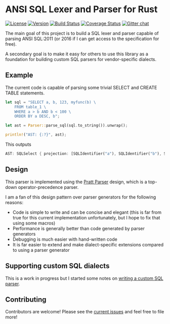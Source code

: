 # ANSI SQL Lexer and Parser for Rust

[![License](https://img.shields.io/badge/License-Apache%202.0-blue.svg)](https://opensource.org/licenses/Apache-2.0)
[![Version](https://img.shields.io/crates/v/sqlparser.svg)](https://crates.io/crates/sqlparser)
[![Build Status](https://travis-ci.org/andygrove/sqlparser.svg?branch=master)](https://travis-ci.org/andygrove/sqlparser-rs)
[![Coverage Status](https://coveralls.io/repos/github/andygrove/sqlparser-rs/badge.svg?branch=master)](https://coveralls.io/github/andygrove/sqlparser-rs?branch=master)
[![Gitter chat](https://badges.gitter.im/gitterHQ/gitter.png)](https://gitter.im/datafusion-rs)

The main goal of this project is to build a SQL lexer and parser capable of parsing ANSI SQL:2011 (or 2016 if I can get access to the specification for free).

A secondary goal is to make it easy for others to use this library as a foundation for building custom SQL parsers for vendor-specific dialects.

## Example

The current code is capable of parsing some trivial SELECT and CREATE TABLE statements.

```rust
let sql = "SELECT a, b, 123, myfunc(b) \
    FROM table_1 \
    WHERE a > b AND b < 100 \
    ORDER BY a DESC, b";

let ast = Parser::parse_sql(sql.to_string()).unwrap();

println!("AST: {:?}", ast);
```

This outputs

```rust
AST: SQLSelect { projection: [SQLIdentifier("a"), SQLIdentifier("b"), SQLLiteralLong(123), SQLFunction { id: "myfunc", args: [SQLIdentifier("b")] }], relation: Some(SQLIdentifier("table_1")), selection: Some(SQLBinaryExpr { left: SQLBinaryExpr { left: SQLIdentifier("a"), op: Gt, right: SQLIdentifier("b") }, op: And, right: SQLBinaryExpr { left: SQLIdentifier("b"), op: Lt, right: SQLLiteralLong(100) } }), order_by: Some([SQLOrderBy { expr: SQLIdentifier("a"), asc: false }, SQLOrderBy { expr: SQLIdentifier("b"), asc: true }]), group_by: None, having: None, limit: None }
```

## Design

This parser is implemented using the [Pratt Parser](https://tdop.github.io/) design, which is a top-down operator-precedence parser.

I am a fan of this design pattern over parser generators for the following reasons:

- Code is simple to write and can be concise and elegant (this is far from true for this current implementation unfortunately, but I hope to fix that using some macros)
- Performance is generally better than code generated by parser generators
- Debugging is much easier with hand-written code
- It is far easier to extend and make dialect-specific extensions compared to using a parser generator

## Supporting custom SQL dialects

This is a work in progress but I started some notes on [writing a custom SQL parser](docs/custom_sql_parser.md).

## Contributing

Contributors are welcome! Please see the [current issues](https://github.com/andygrove/sqlparser-rs/issues) and feel free to file more!
